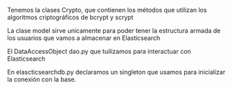 
Tenemos la clases Crypto, que contienen los métodos que utilizan los algoritmos criptográficos de bcrypt y scrypt

La clase model sirve unicamente para poder tener la estructura armada de los usuarios que vamos a almacenar en Elasticsearch

El DataAccessObject dao.py que tuilizamos para interactuar con Elasticsearch

En elascticsearchdb.py declaramos un singleton que usamos para inicializar la conexión con la base.

